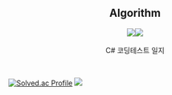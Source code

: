 <div align="center">

Algorithm
---
<img src="https://img.shields.io/github/languages/top/ehdbs28/Algorithm"/><img src="https://img.shields.io/github/commit-activity/m/ehdbs28/Algorithm"/>   
<br>
C# 코딩테스트 일지

<dic align="left">

<br>
  
[![Solved.ac Profile](http://mazassumnida.wtf/api/v2/generate_badge?boj=5dxwin)](https://solved.ac/5dxwin/)
<img src="http://mazandi.herokuapp.com/api?handle=5dxwin&theme=warm"/>
